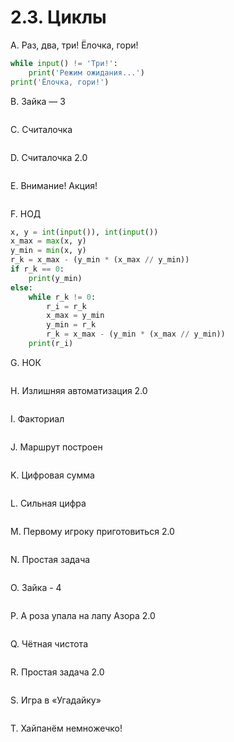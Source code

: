 # 2.3. Циклы

A. Раз, два, три! Ёлочка, гори!
```python
while input() != 'Три!':
    print('Режим ожидания...')
print('Ёлочка, гори!')  
```

B. Зайка — 3
```python

```

C. Считалочка
```python

```

D. Считалочка 2.0
```python

```

E. Внимание! Акция!
```python

```

F. НОД
```python
x, y = int(input()), int(input())
x_max = max(x, y)
y_min = min(x, y)
r_k = x_max - (y_min * (x_max // y_min))
if r_k == 0:
    print(y_min)
else:
    while r_k != 0:
        r_i = r_k
        x_max = y_min
        y_min = r_k
        r_k = x_max - (y_min * (x_max // y_min))
    print(r_i)
```

G. НОК
```python

```

H. Излишняя автоматизация 2.0
```python

```

I. Факториал
```python

```

J. Маршрут построен
```python

```

K. Цифровая сумма
```python

```

L. Сильная цифра
```python

```

M. Первому игроку приготовиться 2.0
```python

```

N. Простая задача
```python

```

O. Зайка - 4
```python

```

P. А роза упала на лапу Азора 2.0
```python

```

Q. Чётная чистота
```python

```

R. Простая задача 2.0
```python

```

S. Игра в «Угадайку»
```python

```

T. Хайпанём немножечко!  
```python

```
